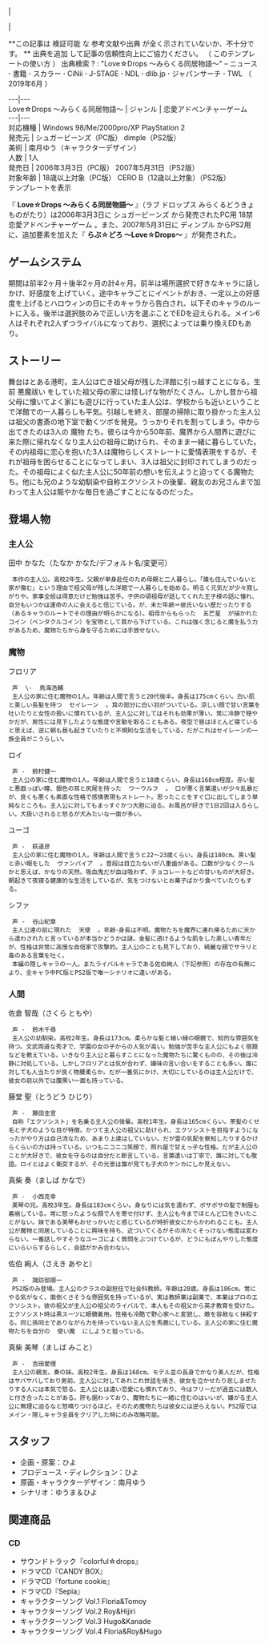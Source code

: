 |

|

**この記事は 検証可能  な  参考文献や出典  が全く示されていないか、不十分です。 ** 出典を追加  して記事の信頼性向上にご協力ください。  （
このテンプレートの使い方  ）  出典検索  ?  :  "Love☆Drops 〜みらくる同居物語〜"  –  ニュース  **·** 書籍  **·**
スカラー  **·** CiNii  **·** J-STAGE  **·** NDL  **·** dlib.jp  **·** ジャパンサーチ
**·** TWL  （  2019年6月  ）  
  
---|---  
Love☆Drops 〜みらくる同居物語〜  |  ジャンル  |  恋愛アドベンチャーゲーム   
---|---  
対応機種  |  Windows 98/Me/2000pro/XP  PlayStation 2   
発売元  |  シュガービーンズ（PC版）  dimple（PS2版）   
美術  |  南月ゆう（キャラクターデザイン）   
人数  |  1人   
発売日  |  2006年3月3日（PC版）  2007年5月31日（PS2版）   
対象年齢  |  18歳以上対象（PC版）  CERO B（12歳以上対象）（PS2版）   
テンプレートを表示  
  
『 **Love☆Drops 〜みらくる同居物語〜** 』（ラブ ドロップス みらくるどうきょものがたり）は2006年3月3日に  シュガービーンズ
から発売されたPC用  18禁  恋愛アドベンチャーゲーム  。また、2007年5月31日に  ディンプル  からPS2用に、追加要素を加えた『
**らぶ☆どろ 〜Love☆Drops〜** 』が発売された。

##  ゲームシステム  

期間は前半2ヶ月＋後半2ヶ月の計4ヶ月。前半は場所選択で好きなキャラに話しかけ、好感度を上げていく。途中キャラごとにイベントがおき、一定以上の好感度を上げるとハロウィンの日にそのキャラから告白され、以下そのキャラのルートに入る。後半は選択肢のみで正しい方を選ぶことでEDを迎えられる。メイン6人はそれぞれ2人ずつライバルになっており、選択によっては乗り換えEDもあり。

##  ストーリー  

舞台はとある港町。主人公は亡き祖父母が残した洋館に引っ越すことになる。生前  悪魔祓い
をしていた祖父母の家には怪しげな物がたくさん。しかし昔から祖父母に懐いてよく家にも遊びに行っていた主人公は、学校からも近いということで洋館での一人暮らしも平気。引越しを終え、部屋の掃除に取り掛かった主人公は祖父の書斎の地下室で動くツボを発見。うっかりそれを割ってしまう。中から出てきたのは3人の
魔物
たち。彼らは今から50年前、魔界から人間界に遊びに来た際に帰れなくなり主人公の祖母に助けられ、そのまま一緒に暮らしていた。その内祖母に恋心を抱いた3人は魔物らしくストレートに愛情表現をするが、それが祖母を困らせることになってしまい、3人は祖父に封印されてしまうのだった。その祖母によく似た主人公に50年前の想いを伝えようと迫ってくる魔物たち。他にも兄のような幼馴染や自称エクソシストの後輩、親友のお兄さんまで加わって主人公は賑やかな毎日を過ごすことになるのだった。

##  登場人物  

###  主人公  

田中 かなた（たなか かなた/デフォルト名/変更可）

     本作の主人公。高校2年生。父親が単身赴任のため母親と二人暮らし。「誰も住んでいないと家が傷む」という理由で祖父母が残した洋館で一人暮らしを始める。明るく元気だが少々寂しがりや。家事全般は得意だけど勉強は苦手。子供の頃祖母が話してくれた王子様の話に憧れ、自分もいつかは運命の人に会えると信じている。が、未だ年齢＝彼氏いない歴だったりする（あるキャラのルートでその理由が明らかになる）。祖母からもらった  五芒星  が描かれたコイン（ペンタクルコイン）を宝物として首から下げている。これは強く念じると魔を払う力があるため、魔物たちから身を守るためには手放せない。 

###  魔物  

フロリア

     声  \-  鳥海浩輔 
     主人公の家に住む魔物の1人。年齢は人間で言うと20代後半。身長は175cmくらい。白い肌と美しい長髪を持つ  セイレーン  。耳の部分に白い羽がついている。涼しい顔で甘い言葉を吐いたりと女性の扱いに慣れているが、主人公に対してはそれも効果が薄い。常に冷静で穏やかだが、男性には見下したような態度や言動を取ることもある。夜型で昼はほとんど寝ていると思えば、逆に朝も昼も起きていたりと不規則な生活をしている。だがこれはセイレーンの一族全員がこうらしい。 
ロイ

     声 -  鈴村健一 
     主人公の家に住む魔物の1人。年齢は人間で言うと18歳くらい。身長は168cm程度。赤い髪と悪戯っぽい瞳、銀色の耳と尻尾を持った  ワーウルフ  。 口が悪く言葉遣いが少々乱暴だが、良くも悪くも素直な性格で感情表現もストレート。思ったことをすぐ口に出してしまう単純なところも。主人公に対してもまっすぐかつ大胆に迫る。お風呂が好きで1日2回は入るらしい。犬扱いされると怒るが犬みたいな一面が多い。 
ユーゴ

     声 -  萩道彦 
     主人公の家に住む魔物の1人。年齢は人間で言うと22～23歳くらい。身長は180cm。黒い髪と赤い眼をした  ヴァンパイア  。普段は目立たないが八重歯がある。口数が少なくクールかと思えば、かなりの天然。吸血鬼だが血は吸わず、チョコレートなどの甘いものが大好き。朝起きて夜寝る健康的な生活をしているが、気をつけないとお菓子ばかり食べていたりもする。 
シファ

     声 -  谷山紀章 
     主人公達の前に現れた  天使  。年齢･身長は不明。魔物たちを魔界に連れ帰るために天から遣わされたと言っているが本当かどうかは謎。金髪に透けるような肌をした美しい青年だが、性格は非常に高慢な自信家で攻撃的。主人公のことも見下しており、綺麗な顔でサラリと毒のある言葉を吐く。 
     本編の隠しキャラの一人。またライバルキャラである佐伯絢人（下記参照）の存在の有無により、全キャラ中PC版とPS2版で唯一シナリオに違いがある。 

###  人間  

佐倉 智哉（さくら ともや）

     声 -  鈴木千尋 
     主人公の幼馴染。高校2年生。身長は173cm。柔らかな髪と細い縁の眼鏡で、知的な雰囲気を持つ。文武両道な秀才で、学園の女の子からの人気が高い。勉強が苦手な主人公にもよく宿題などを教えている。いきなり主人公と暮らすことになった魔物たちに驚くものの、その後は冷静に対処している。しかしフロリアとは気が合わず、嫌味の言い合いをすることも多い。誰に対しても人当たりが良く物腰柔らか。だが一番気にかけ、大切にしているのは主人公だけで、彼女の前以外では腹黒い一面も持っている。 
藤堂 聖（とうどう ひじり）

     声 -  藤田圭宣 
     自称「エクソシスト」を名乗る主人公の後輩。高校1年生。身長は165cmくらい。茶髪のくせ毛と子犬のような目が特徴。かつて主人公の祖父に助けられ、エクソシストを目指すようになったがやり方は自己流なため、あまり上達はしていない。だが霊の気配を察知したりするかけらくらいの力は持っている。いつもニコニコ笑顔で、照れ屋で甘えっ子な性格。だが主人公のことが大好きで、彼女を守るのは自分だと断言している。言葉遣いは丁寧で、誰に対しても敬語。ロイとはよく衝突するが、その光景は誰が見ても子犬のケンカにしか見えない。 
真柴 奏（ましば かなで）

     声 -  小西克幸 
     美琴の兄。高校3年生。身長は183cmくらい。身なりには気を遣わず、ボサボサの髪で制服も着崩している。常に怒ったような顔で人を寄せ付けず、主人公も今までほとんど口をきいたことがない。妹である美琴もおせっかいだと感じているが時折彼女にからかわれることも。主人公が魔物と同居していることに興味を持ち、近づいてくるがその冷たくそっけない態度は変わらない。一番話しやすそうなユーゴによく質問をぶつけているが、どうにもぼんやりした態度にいらいらするらしく、会話がかみ合わない。 
佐伯 絢人（さえき あやと）

     声 -  諏訪部順一 
     PS2版のみ登場。主人公のクラスの副担任で社会科教師。年齢は28歳。身長は186cm。常にやる気がなく、面倒くさそうな雰囲気を持っているが、実は教師業は副業で、本業はプロのエクソシスト。彼の祖父が主人公の祖父のライバルで、本人もその祖父から英才教育を受けた。エクソシスト時は黒スーツに眼鏡着用。性格も冷酷で野心家へと変貌し、敵を容赦なく抹殺する。同じ孫同士でありながら力を持っていない主人公を馬鹿にしている。主人公の家に住む魔物たちを自分の  使い魔  にしようと狙っている。 
真柴 美琴（ましば みこと）

     声 -  吉田愛理 
     主人公の親友。奏の妹。高校2年生。身長は168cm。モデル並の長身でかなり美人だが、性格はサバサバしており男前。主人公に対してあれこれ世話を焼き、彼女を泣かせたり悲しませたりする人には本気で怒る。主人公とは違い恋愛にも慣れており、今はフリーだが過去には数人と付き合ったことがある。肝も据わっており、魔物たちに一緒に住むのはいいが、嫌がる主人公に無理に迫るなと怒鳴りつけるほど。そのため魔物たちは彼女には逆らえない。PS2版ではメイン・隠しキャラ全員をクリアした時にのみ攻略可能。 

##  スタッフ  

  * 企画・原案：ひよ 
  * プロデュース・ディレクション：ひよ 
  * 原画・キャラクターデザイン：南月ゆう 
  * シナリオ：ゆうま＆ひよ 

##  関連商品  

###  CD  

  * サウンドトラック『colorful☆drops』 
  * ドラマCD『CANDY BOX』 
  * ドラマCD『fortune cookie』 
  * ドラマCD『Sepia』 
  * キャラクターソング Vol.1 Floria&Tomoy 
  * キャラクターソング Vol.2 Roy&Hijiri 
  * キャラクターソング Vol.3 Hugo&Kanade 
  * キャラクターソング Vol.4 Floria&Roy&Hugo 


